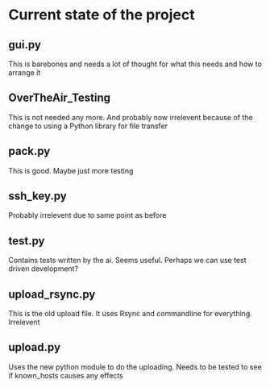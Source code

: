# Current state of the project

## gui.py
This is barebones and needs a lot of thought for what this needs and how to arrange it

## OverTheAir_Testing
This is not needed any more. And probably now irrelevent because of the change to using a Python library for file transfer

## pack.py
This is good. Maybe just more testing

## ssh_key.py
Probably irrelevent due to same point as before

## test.py
Contains tests written by the ai. Seems useful. Perhaps we can use test driven development?

## upload_rsync.py 
This is the old upload file. It uses Rsync and commandline for everything. Irrelevent

## upload.py
Uses the new python module to do the uploading. Needs to be tested to see if known_hosts causes any effects